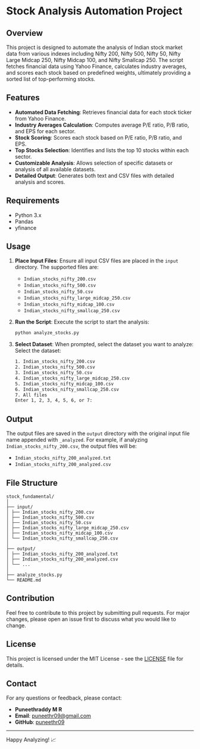 # Stock Analysis Automation Project

## Overview
This project is designed to automate the analysis of Indian stock market data from various indexes including Nifty 200, Nifty 500, Nifty 50, Nifty Large Midcap 250, Nifty Midcap 100, and Nifty Smallcap 250. The script fetches financial data using Yahoo Finance, calculates industry averages, and scores each stock based on predefined weights, ultimately providing a sorted list of top-performing stocks.

## Features
- **Automated Data Fetching**: Retrieves financial data for each stock ticker from Yahoo Finance.
- **Industry Averages Calculation**: Computes average P/E ratio, P/B ratio, and EPS for each sector.
- **Stock Scoring**: Scores each stock based on P/E ratio, P/B ratio, and EPS.
- **Top Stocks Selection**: Identifies and lists the top 10 stocks within each sector.
- **Customizable Analysis**: Allows selection of specific datasets or analysis of all available datasets.
- **Detailed Output**: Generates both text and CSV files with detailed analysis and scores.

## Requirements
- Python 3.x
- Pandas
- yfinance

## Usage
1. **Place Input Files**:
   Ensure all input CSV files are placed in the `input` directory. The supported files are:
   - `Indian_stocks_nifty_200.csv`
   - `Indian_stocks_nifty_500.csv`
   - `Indian_stocks_nifty_50.csv`
   - `Indian_stocks_nifty_large_midcap_250.csv`
   - `Indian_stocks_nifty_midcap_100.csv`
   - `Indian_stocks_nifty_smallcap_250.csv`

2. **Run the Script**:
   Execute the script to start the analysis:
   ```sh
   python analyze_stocks.py

3. **Select Dataset**:
   When prompted, select the dataset you want to analyze:
   Select the dataset:
   ```sh
   1. Indian_stocks_nifty_200.csv
   2. Indian_stocks_nifty_500.csv
   3. Indian_stocks_nifty_50.csv
   4. Indian_stocks_nifty_large_midcap_250.csv
   5. Indian_stocks_nifty_midcap_100.csv
   6. Indian_stocks_nifty_smallcap_250.csv
   7. All files
   Enter 1, 2, 3, 4, 5, 6, or 7:

## Output
The output files are saved in the `output` directory with the original input file name appended with `_analyzed`. For example, if analyzing `Indian_stocks_nifty_200.csv`, the output files will be:
- `Indian_stocks_nifty_200_analyzed.txt`
- `Indian_stocks_nifty_200_analyzed.csv`

## File Structure

```
stock_fundamental/
│
├── input/
│ ├── Indian_stocks_nifty_200.csv
│ ├── Indian_stocks_nifty_500.csv
│ ├── Indian_stocks_nifty_50.csv
│ ├── Indian_stocks_nifty_large_midcap_250.csv
│ ├── Indian_stocks_nifty_midcap_100.csv
│ └── Indian_stocks_nifty_smallcap_250.csv
│
├── output/
│ ├── Indian_stocks_nifty_200_analyzed.txt
│ ├── Indian_stocks_nifty_200_analyzed.csv
│ └── ...
│
├── analyze_stocks.py
└── README.md
```

## Contribution
Feel free to contribute to this project by submitting pull requests. For major changes, please open an issue first to discuss what you would like to change.

## License
This project is licensed under the MIT License - see the [LICENSE](LICENSE) file for details.

## Contact
For any questions or feedback, please contact:
- **Puneethraddy M R**
- **Email**: puneethr09@gmail.com
- **GitHub**: [puneethr09](https://github.com/puneethr09)

---

Happy Analyzing! 📈
